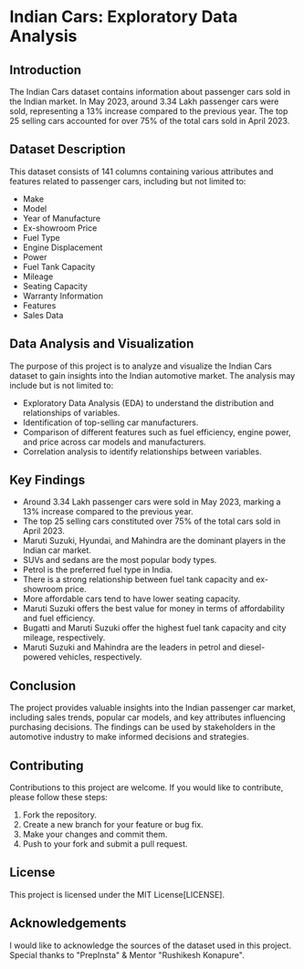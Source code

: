 # Indian Cars: Exploratory Data Analysis

## Introduction

The Indian Cars dataset contains information about passenger cars sold in the Indian market. In May 2023, around 3.34 Lakh passenger cars were sold, representing a 13% increase compared to the previous year. The top 25 selling cars accounted for over 75% of the total cars sold in April 2023.

## Dataset Description

This dataset consists of 141 columns containing various attributes and features related to passenger cars, including but not limited to:

- Make
- Model
- Year of Manufacture
- Ex-showroom Price
- Fuel Type
- Engine Displacement
- Power
- Fuel Tank Capacity
- Mileage
- Seating Capacity
- Warranty Information
- Features
- Sales Data

## Data Analysis and Visualization

The purpose of this project is to analyze and visualize the Indian Cars dataset to gain insights into the Indian automotive market. The analysis may include but is not limited to:

- Exploratory Data Analysis (EDA) to understand the distribution and relationships of variables.
- Identification of top-selling car manufacturers.
- Comparison of different features such as fuel efficiency, engine power, and price across car models and manufacturers.
- Correlation analysis to identify relationships between variables.

## Key Findings 

- Around 3.34 Lakh passenger cars were sold in May 2023, marking a 13% increase compared to the previous year.
- The top 25 selling cars constituted over 75% of the total cars sold in April 2023.
- Maruti Suzuki, Hyundai, and Mahindra are the dominant players in the Indian car market.
- SUVs and sedans are the most popular body types.
- Petrol is the preferred fuel type in India.
- There is a strong relationship between fuel tank capacity and ex-showroom price.
 - More affordable cars tend to have lower seating capacity.
- Maruti Suzuki offers the best value for money in terms of affordability and fuel efficiency.
- Bugatti and Maruti Suzuki offer the highest fuel tank capacity and city mileage, respectively.
- Maruti Suzuki and Mahindra are the leaders in petrol and diesel-powered vehicles, respectively.

## Conclusion

The project provides valuable insights into the Indian passenger car market, including sales trends, popular car models, and key attributes influencing purchasing decisions. The findings can be used by stakeholders in the automotive industry to make informed decisions and strategies.


## Contributing

Contributions to this project are welcome. If you would like to contribute, please follow these steps:

1. Fork the repository.
2. Create a new branch for your feature or bug fix.
3. Make your changes and commit them.
4. Push to your fork and submit a pull request.

## License

This project is licensed under the MIT License[LICENSE].

## Acknowledgements

I would like to acknowledge the sources of the dataset used in this project. Special thanks to "PrepInsta" & Mentor "Rushikesh Konapure".
